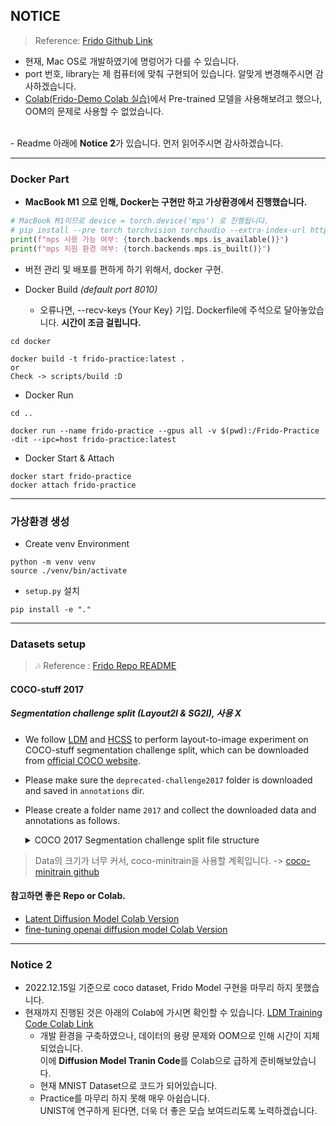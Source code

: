 ## NOTICE
> Reference: [Frido Github Link](https://github.com/davidhalladay/Frido)

- 현재, Mac OS로 개발하였기에 명렁어가 다를 수 있습니다.
- port 번호, library는 제 컴퓨터에 맞춰 구현되어 있습니다. 알맞게 변경해주시면 감사하겠습니다.   
- [Colab(Frido-Demo Colab 실습)](https://colab.research.google.com/drive/1m4M6L0y0G97EQjDheeIgJBpfv4ZBJAVG?usp=sharing)에서 Pre-trained 모델을 사용해보려고 했으나, OOM의 문제로 사용할 수 없었습니다. 

<br>
- Readme 아래에 <b>Notice 2</b>가 있습니다. 먼저 읽어주시면 감사하겠습니다. 

<hr>

### Docker Part 
- <b>MacBook M1 으로 인해, Docker는 구현만 하고 가상환경에서 진행했습니다.</b>
```python
# MacBook M1이므로 device = torch.device('mps') 로 진행됩니다.
# pip install --pre torch torchvision torchaudio --extra-index-url https://download.pytorch.org/whl/nightly/cpu 
print(f"mps 사용 가능 여부: {torch.backends.mps.is_available()}")
print(f"mps 지원 환경 여부: {torch.backends.mps.is_built()}")
```

- 버전 관리 및 배포를 편하게 하기 위해서, docker 구현.<br>

- Docker Build *(default port 8010)*
    - 오류나면, --recv-keys {Your Key} 기입. Dockerfile에 주석으로 달아놓았습니다. <b>시간이 조금 걸립니다.</b>

```
cd docker

docker build -t frido-practice:latest . 
or 
Check -> scripts/build :D 
```

- Docker Run
```
cd .. 

docker run --name frido-practice --gpus all -v $(pwd):/Frido-Practice -dit --ipc=host frido-practice:latest 
```

- Docker Start & Attach
```
docker start frido-practice 
docker attach frido-practice
```


<hr>

### 가상환경 생성

- Create venv Environment
```
python -m venv venv
source ./venv/bin/activate
```

- ```setup.py``` 설치
```
pip install -e "."
```


<hr>


### Datasets setup 
> 🎶 Reference : [Frido Repo README](https://github.com/davidhalladay/Frido)

#### COCO-stuff 2017 
##### Segmentation challenge split (Layout2I & SG2I), 사용 X
- We follow [LDM](https://arxiv.org/pdf/2112.10752.pdf) and [HCSS](https://arxiv.org/pdf/2105.06458.pdf) to perform layout-to-image experiment on COCO-stuff segmentation challenge split, which can be downloaded from [official COCO website](https://cocodataset.org/#download).
- Please make sure the `deprecated-challenge2017` folder is downloaded and saved in `annotations` dir.
- Please create a folder name `2017` and collect the downloaded data and annotations as follows.

   <details><summary>COCO 2017 Segmentation challenge split file structure</summary>

   ```
   >2017
   ├── annotations
   │   └── deprecated-challenge2017
   │        └── train-ids.txt
   │        └── val-ids.txt
   │   └── captions_val2017.json
   │   └── ...
   └── val2017
      └── 000000000872.jpg
      └── ... 
 
    # 기존의 coco-Dataset 저장하는법.
    mkdir 2017 
    cd coco 
    wget http://images.cocodataset.org/zips/val2017.zip 
    unzip val2017.zip  
    rm val2017.zip  
    ```
   </details>
> Data의 크기가 너무 커서, coco-minitrain을 사용할 계획입니다. -> [coco-minitrain github](https://github.com/giddyyupp/coco-minitrain)
 



 #### 참고하면 좋은 Repo or Colab.

 - [Latent Diffusion Model Colab Version](https://colab.research.google.com/drive/1EfHJc7LqOi9Ad8j1c_MzrOsCstX9UU3T?usp=sharing)
 - [fine-tuning openai diffusion model Colab Version](https://colab.research.google.com/drive/1VLkKg1OF27x5C5vCJzqH8f-Gf1jzp79p)


<hr>

 ### Notice 2 

 - 2022.12.15일 기준으로 coco dataset, Frido Model 구현을 마무리 하지 못했습니다.
 - 현재까지 진행된 것은 아래의 Colab에 가시면 확인할 수 있습니다. [LDM Training Code Colab Link](https://colab.research.google.com/drive/1ak_IMbnyQ5Y3NP6odXsSmIi8EeUwLExw?usp=sharing)
    - 개발 환경을 구축하였으나, 데이터의 용량 문제와 OOM으로 인해 시간이 지체되었습니다. <br>
    이에 <b>Diffusion Model Tranin Code</b>를 Colab으로 급하게 준비해보았습니다. 
    - 현재 MNIST Dataset으로 코드가 되어있습니다. 
    - Practice를 마무리 하지 못해 매우 아쉽습니다. <br> UNIST에 연구하게 된다면, 더욱 더 좋은 모습 보여드리도록 노력하겠습니다. 